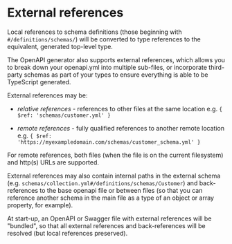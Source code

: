 # External references

Local references to schema definitions (those beginning with `#/definitions/schemas/`)
will be converted to type references to the equivalent, generated top-level type.

The OpenAPI generator also supports external references, which allows you to break
down your openapi.yml into multiple sub-files, or incorporate third-party schemas
as part of your types to ensure everything is able to be TypeScript generated.

External references may be:

* *relative references* - references to other files at the same location e.g.
  `{ $ref: 'schemas/customer.yml' }`

* *remote references* - fully qualified references to another remote location e.g.
  `{ $ref: 'https://myexampledomain.com/schemas/customer_schema.yml' }`

For remote references, both files (when the file is on the current filesystem)
and http(s) URLs are supported.

External references may also contain internal paths in the external schema (e.g.
`schemas/collection.yml#/definitions/schemas/Customer`) and back-references to
the base openapi file or between files (so that you can reference another
schema in the main file as a type of an object or array property, for example).

At start-up, an OpenAPI or Swagger file with external references will be "bundled",
so that all external references and back-references will be resolved (but local
references preserved).
